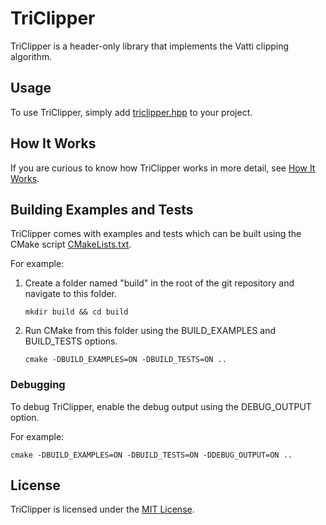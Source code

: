 # TriClipper

TriClipper is a header-only library that implements the Vatti clipping
algorithm.

## Usage

To use TriClipper, simply add
[triclipper.hpp](include/triclipper/triclipper.hpp)
to your project.

## How It Works

If you are curious to know how TriClipper works in more detail, see
[How It Works](docs/how_it_works.md).

## Building Examples and Tests

TriClipper comes with examples and tests which can be built using the CMake
script [CMakeLists.txt](CMakeLists.txt).

For example:

1. Create a folder named "build" in the root of the git repository and navigate
to this folder.

    ```
    mkdir build && cd build
    ```

2. Run CMake from this folder using the BUILD_EXAMPLES and BUILD_TESTS options.

    ```
    cmake -DBUILD_EXAMPLES=ON -DBUILD_TESTS=ON ..
    ```

### Debugging

To debug TriClipper, enable the debug output using the DEBUG_OUTPUT option.

For example:

```
cmake -DBUILD_EXAMPLES=ON -DBUILD_TESTS=ON -DDEBUG_OUTPUT=ON ..
```

## License

TriClipper is licensed under the [MIT License](LICENSE).
